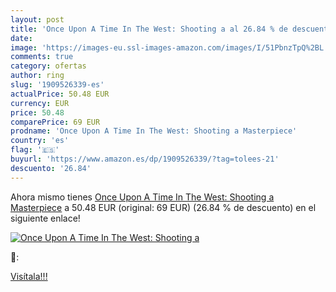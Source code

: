 ```yaml
---
layout: post
title: 'Once Upon A Time In The West: Shooting a al 26.84 % de descuento'
date: 
image: 'https://images-eu.ssl-images-amazon.com/images/I/51PbnzTpQ%2BL._SL200_.jpg'
comments: true
category: ofertas
author: ring
slug: '1909526339-es'
actualPrice: 50.48 EUR
currency: EUR
price: 50.48
comparePrice: 69 EUR
prodname: 'Once Upon A Time In The West: Shooting a Masterpiece'
country: 'es'
flag: '🇪🇸'
buyurl: 'https://www.amazon.es/dp/1909526339/?tag=tolees-21'
descuento: '26.84'
---
```


Ahora mismo tienes [Once Upon A Time In The West: Shooting a Masterpiece](https://www.amazon.es/dp/1909526339/?tag=tolees-21) a 50.48 EUR (original: 69 EUR) (26.84 %  de descuento) en el siguiente enlace!

[![Once Upon A Time In The West: Shooting a](https://images-eu.ssl-images-amazon.com/images/I/51PbnzTpQ%2BL._SL200_.jpg)](https://www.amazon.es/dp/1909526339/?tag=tolees-21)

🔎:


[Visítala!!!](https://www.amazon.es/dp/1909526339/?tag=tolees-21)
